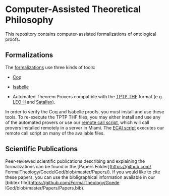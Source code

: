 Computer-Assisted Theoretical Philosophy
========================================

This repository contains 
computer-assisted formalizations 
of ontological proofs. 


Formalizations
--------------

The [formalizations](https://github.com/FormalTheology/GoedelGod/tree/master/Formalizations) 
use three kinds of tools:

* [Coq](http://coq.inria.fr/)

* [Isabelle](https://isabelle.in.tum.de/)

* Automated Theorem Provers compatible with the 
[TPTP THF](http://www.cs.miami.edu/~tptp/TPTP/Proposals/THF.html) 
format (e.g. 
[LEO-II](http://page.mi.fu-berlin.de/cbenzmueller/leo/) and 
[Satallax](https://mathgate.info/cebrown/satallax/)).

In order to verify the Coq and Isabelle proofs, 
you must install and use these tools. 
To re-execute the TPTP THF files, 
you may either install and use any of the automated provers 
or use our [remote call script](https://github.com/FormalTheology/GoedelGod/blob/master/Formalizations/THF/call_tptp.sh), 
which will call provers installed remotely in a server in Miami. 
The [ECAI script](https://github.com/FormalTheology/GoedelGod/blob/master/Formalizations/THF/Run_ECAI2014_Experiments.sh) 
executes our remote call script on many of the available files.


Scientific Publications
-----------------------

Peer-reviewed scientific publications describing and explaining the
formalizations can be found in the [Papers Folder](https://github.com/
FormalTheology/GoedelGod/blob/master/Papers/). If you would like to
cite these papers, you can use the bibligraphical information
available in our [bibtex file](https://github.com/FormalTheology/Goede
lGod/blob/master/Papers/Papers.bib).


